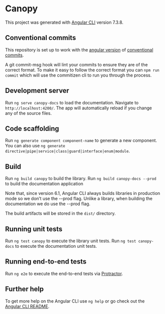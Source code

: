 # Canopy

This project was generated with [Angular CLI](https://github.com/angular/angular-cli) version 7.3.8.

## Conventional commits
This repository is set up to work with the [angular version](https://www.npmjs.com/package/@commitlint/config-angular) of [conventional commits](https://www.conventionalcommits.org).

A git commit-msg hook will lint your commits to ensure they are of the correct format. To make it easy to follow the correct format you can `npm run commit` which will use the commitizen cli to run you through the process.

## Development server

Run `ng serve canopy-docs` to load the documentation. Navigate to `http://localhost:4200/`. The app will automatically reload if you change any of the source files.

## Code scaffolding

Run `ng generate component component-name` to generate a new component. You can also use `ng generate directive|pipe|service|class|guard|interface|enum|module`.

## Build

Run `ng build canopy` to build the library.
Run `ng build canopy-docs --prod` to build the documentation application

Note that, since version 6.1, Angular CLI always builds libraries in production mode so we don’t use the --prod flag. Unlike a library, when building the documentation we do use the --prod flag.

The build artifacts will be stored in the `dist/` directory.

## Running unit tests

Run `ng test canopy` to execute the library unit tests.
Run `ng test canopy-docs` to execute the documentation unit tests.

## Running end-to-end tests

Run `ng e2e` to execute the end-to-end tests via [Protractor](http://www.protractortest.org/).

## Further help

To get more help on the Angular CLI use `ng help` or go check out the [Angular CLI README](https://github.com/angular/angular-cli/blob/master/README.md).
